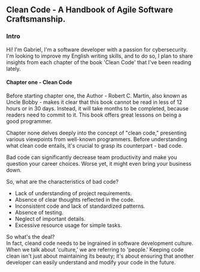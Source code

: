 ## Clean Code - A Handbook of Agile Software Craftsmanship.

### Intro
Hi! I'm Gabriel, I'm a software developer with a passion for cybersecurity. I'm looking to improve my English writing skills, and to do so, I plan to share insights from each chapter of the book 'Clean Code' that I've been reading lately.

#### Chapter one - Clean Code
Before starting chapter one, the Author - Robert C. Martin, also known as Uncle Bobby - makes it clear that this book cannot be read in less of 12 hours or in 30 days. Instead, it will take months to be completed, because readers need to commit to it. This book offers great lessons on being a good programmer.

Chapter none delves deeply into the concept of "clean code," presenting various viewpoints from well-known programmers. Before understanding what clean code entails, it's crucial to grasp its counterpart - bad code. <br>

Bad code can significantly decrease team productivity and make you question your career choices. Worse yet, it might even bring your business down.

So, what are the characteristics of bad code?
- Lack of understanding of project requirements.
- Absence of clear thoughts reflected in the code.
- Inconsistent code and lack of standardized patterns.
- Absence of testing.
- Neglect of important details.
- Excessive resource usage for simple tasks.

So what's the deal? <br>
In fact, cleand code needs to be ingrained in software development culture. When we talk about 'culture,' we are referring to 'people.' Keeping code clean isn't just about maintaining its beauty; it's about ensuring that another developer can easily understand and modify your code in the future.
